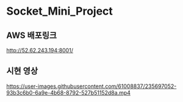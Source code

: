 # Socket_Mini_Project
## AWS 배포링크
http://52.62.243.194:8001/

## 시현 영상
https://user-images.githubusercontent.com/61008837/235697052-93b3c6b0-6a9e-4b68-8792-527b51152d8a.mp4

